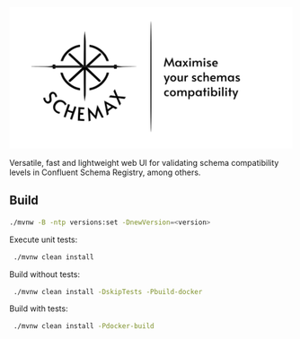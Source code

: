 ![Schemax](app/public/banner.png)

Versatile, fast and lightweight web UI for validating schema compatibility levels in Confluent Schema Registry, among
others.

## Build

```bash
./mvnw -B -ntp versions:set -DnewVersion=<version>
```

Execute unit tests:

```bash
 ./mvnw clean install
```

Build without tests:

```bash
 ./mvnw clean install -DskipTests -Pbuild-docker
```

Build with tests:

```bash
 ./mvnw clean install -Pdocker-build
```
